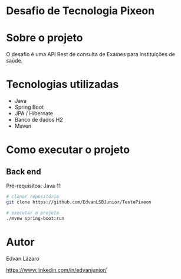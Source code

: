 # Desafio de Tecnologia Pixeon

# Sobre o projeto

O desafio é uma API Rest de consulta de Exames para instituições de saúde.

# Tecnologias utilizadas
- Java
- Spring Boot
- JPA / Hibernate
- Banco de dados H2
- Maven

# Como executar o projeto

## Back end
Pré-requisitos: Java 11

```bash
# clonar repositório
git clone https://github.com/EdvanLSBJunior/TestePixeon

# executar o projeto
./mvnw spring-boot:run
```

# Autor

Edvan Lázaro

https://www.linkedin.com/in/edvanjunior/
